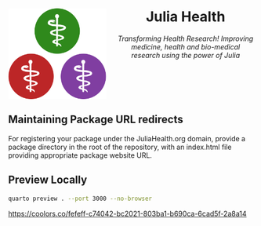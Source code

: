 <div align="center">
  <img src="./assets/images/logo.png" alt="JuliaHealth Logo" width="200" align="left" style="margin-right: 20px"/>
  <h1>Julia Health</h1>
  <p><em> Transforming Health Research! Improving medicine, health and bio-medical research using the power of Julia</em></p>
</div>

<br clear="all"/>

## Maintaining Package URL redirects

For registering your package under the JuliaHealth.org domain, provide a package directory in the root of the repository,
with an index.html file providing appropriate package website URL. 

## Preview Locally
```sh
quarto preview . --port 3000 --no-browser
```

https://coolors.co/fefeff-c74042-bc2021-803ba1-b690ca-6cad5f-2a8a14
